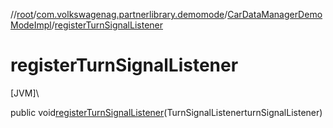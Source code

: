 //[root](../../../index.md)/[com.volkswagenag.partnerlibrary.demomode](../index.md)/[CarDataManagerDemoModeImpl](index.md)/[registerTurnSignalListener](register-turn-signal-listener.md)

# registerTurnSignalListener

[JVM]\

public void[registerTurnSignalListener](register-turn-signal-listener.md)(TurnSignalListenerturnSignalListener)
